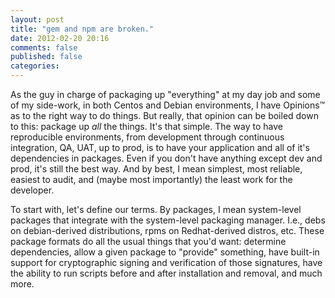 ```yaml
---
layout: post
title: "gem and npm are broken."
date: 2012-02-20 20:16
comments: false
published: false
categories: 
---
```


As the guy in charge of packaging up "everything" at my day job and some of my 
side-work, in both Centos and Debian environments, I have Opinions&trade; as 
to the right way to do things. But really, that opinion can be boiled down to 
this: package up *all* the things. It's that simple. The way to have 
reproducible environments, from development through continuous integration, QA, 
UAT, up to prod, is to have your application and all of it's dependencies in packages. 
Even if you don't have anything except dev and prod, it's still the best way. And 
by best, I mean simplest, most reliable, easiest to audit, and (maybe most 
importantly) the least work for the developer.

To start with, let's define our terms. By packages, I mean system-level packages
that integrate with the system-level packaging manager. I.e., debs on debian-derived
distributions, rpms on Redhat-derived distros, etc. These package formats do all 
the usual things that you'd want: determine dependencies, allow a given package to 
"provide" something, have built-in support for cryptographic signing and 
verification of those signatures, have the ability to run scripts before and after
installation and removal, and much more.
